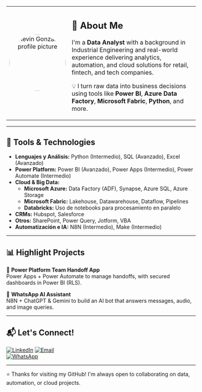 <table>
  <tr>
    <td width="30%" align="center">
      <img src="" width="150" alt="Kevin Gonzales profile picture" style="border-radius: 50%;"/>
    </td>
    <td width="70%">

## 🚀 About Me

I'm a **Data Analyst** with a background in Industrial Engineering and real-world experience delivering analytics, automation, and cloud solutions for retail, fintech, and tech companies.

💡 I turn raw data into business decisions using tools like **Power BI**, **Azure Data Factory**, **Microsoft Fabric**, **Python**, and more.

</td>
  </tr>
</table>

---

## 🧰 Tools & Technologies

- **Lenguajes y Análisis:** Python (Intermedio), SQL (Avanzado), Excel (Avanzado)  
- **Power Platform:** Power BI (Avanzado), Power Apps (Intermedio), Power Automate (Intermedio)  
- **Cloud & Big Data:**
  - **Microsoft Azure:** Data Factory (ADF), Synapse, Azure SQL, Azure Storage  
  - **Microsoft Fabric:** Lakehouse, Datawarehouse, Dataflow, Pipelines  
  - **Databricks:** Uso de notebooks para procesamiento en paralelo  
- **CRMs:** Hubspot, Salesforce  
- **Otros:** SharePoint, Power Query, Jotform, VBA  
- **Automatización e IA:** N8N (Intermedio), Make (Intermedio)

---

## 📊 Highlight Projects

🔹 **Power Platform Team Handoff App**  
Power Apps + Power Automate to manage handoffs, with secured dashboards in Power BI (RLS).

🔹 **WhatsApp AI Assistant**  
N8N + ChatGPT & Gemini to build an AI bot that answers messages, audio, and image queries.

---

## 📬 Let's Connect!

[![LinkedIn](https://img.shields.io/badge/LinkedIn-Kevin%20Gonzales-0A66C2?style=for-the-badge&logo=linkedin&logoColor=white)](https://www.linkedin.com/in/kevin-jose-gonzales-macedo-9a771420a/) 
[![Email](https://img.shields.io/badge/Email-kevin.gonzales.m@uni.pe-D14836?style=for-the-badge&logo=gmail&logoColor=white)](mailto:kevin.gonzales.m@uni.pe)  
[![WhatsApp](https://img.shields.io/badge/WhatsApp-+51%20942886274-25D366?style=for-the-badge&logo=whatsapp&logoColor=white)](https://api.whatsapp.com/send?phone=51942886274)

---

⭐ Thanks for visiting my GitHub! I'm always open to collaborating on data, automation, or cloud projects.
